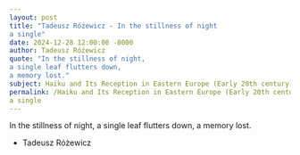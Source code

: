```yaml
---
layout: post
title: "Tadeusz Różewicz - In the stillness of night
a single"
date: 2024-12-28 12:00:00 -0000
author: Tadeusz Różewicz
quote: "In the stillness of night,
a single leaf flutters down,
a memory lost."
subject: Haiku and Its Reception in Eastern Europe (Early 20th century)
permalink: /Haiku and Its Reception in Eastern Europe (Early 20th century)/Tadeusz Różewicz/Tadeusz Różewicz - In the stillness of night
a single
---
```


In the stillness of night,
a single leaf flutters down,
a memory lost.

- Tadeusz Różewicz
